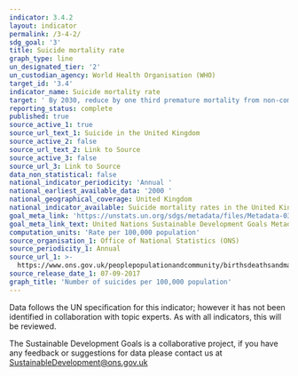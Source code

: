 ```yaml
---
indicator: 3.4.2
layout: indicator
permalink: /3-4-2/
sdg_goal: '3'
title: Suicide mortality rate
graph_type: line
un_designated_tier: '2'
un_custodian_agency: World Health Organisation (WHO)
target_id: '3.4'
indicator_name: Suicide mortality rate
target: ' By 2030, reduce by one third premature mortality from non-communicable diseases through prevention and treatment and promote mental health and well-being'
reporting_status: complete
published: true
source_active_1: true
source_url_text_1: Suicide in the United Kingdom
source_active_2: false
source_url_text_2: Link to Source
source_active_3: false
source_url_3: Link to Source
data_non_statistical: false
national_indicator_periodicity: 'Annual '
national_earliest_available_data: '2000 '
national_geographical_coverage: United Kingdom
national_indicator_available: Suicide mortality rates in the United Kingdom
goal_meta_link: 'https://unstats.un.org/sdgs/metadata/files/Metadata-03-04-02.pdf'
goal_meta_link_text: United Nations Sustainable Development Goals Metadata (PDF 66 KB)
computation_units: 'Rate per 100,000 population'
source_organisation_1: Office of National Statistics (ONS)
source_periodicity_1: Annual
source_url_1: >-
  https://www.ons.gov.uk/peoplepopulationandcommunity/birthsdeathsandmarriages/deaths/datasets/suicidesintheunitedkingdomreferencetables
source_release_date_1: 07-09-2017
graph_title: 'Number of suicides per 100,000 population'
---
```

Data follows the UN specification for this indicator; however it has not been identified in collaboration with topic experts. As with all indicators, this will be reviewed.

The Sustainable Development Goals is a collaborative project, if you have any feedback or suggestions for data please contact us at <SustainableDevelopment@ons.gov.uk>
